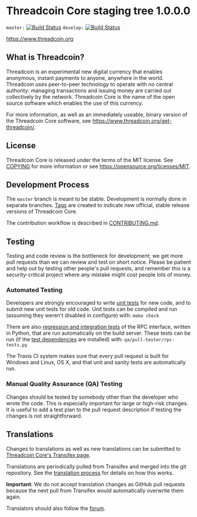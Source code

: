 Threadcoin Core staging tree 1.0.0.0
===============================

`master:` [![Build Status](https://travis-ci.org/threadcoinpay/threadcoin.svg?branch=master)](https://travis-ci.org/threadcoinpay/threadcoin) `develop:` [![Build Status](https://travis-ci.org/threadcoinpay/threadcoin.svg?branch=develop)](https://travis-ci.org/threadcoinpay/threadcoin/branches)

https://www.threadcoin.org


What is Threadcoin?
----------------

Threadcoin is an experimental new digital currency that enables anonymous, instant
payments to anyone, anywhere in the world. Threadcoin uses peer-to-peer technology
to operate with no central authority: managing transactions and issuing money
are carried out collectively by the network. Threadcoin Core is the name of the open
source software which enables the use of this currency.

For more information, as well as an immediately useable, binary version of
the Threadcoin Core software, see https://www.threadcoin.org/get-threadcoin/.


License
-------

Threadcoin Core is released under the terms of the MIT license. See [COPYING](COPYING) for more
information or see https://opensource.org/licenses/MIT.

Development Process
-------------------

The `master` branch is meant to be stable. Development is normally done in separate branches.
[Tags](https://github.com/threadcoinpay/threadcoin/tags) are created to indicate new official,
stable release versions of Threadcoin Core.

The contribution workflow is described in [CONTRIBUTING.md](CONTRIBUTING.md).

Testing
-------

Testing and code review is the bottleneck for development; we get more pull
requests than we can review and test on short notice. Please be patient and help out by testing
other people's pull requests, and remember this is a security-critical project where any mistake might cost people
lots of money.

### Automated Testing

Developers are strongly encouraged to write [unit tests](/doc/unit-tests.md) for new code, and to
submit new unit tests for old code. Unit tests can be compiled and run
(assuming they weren't disabled in configure) with: `make check`

There are also [regression and integration tests](/qa) of the RPC interface, written
in Python, that are run automatically on the build server.
These tests can be run (if the [test dependencies](/qa) are installed) with: `qa/pull-tester/rpc-tests.py`

The Travis CI system makes sure that every pull request is built for Windows
and Linux, OS X, and that unit and sanity tests are automatically run.

### Manual Quality Assurance (QA) Testing

Changes should be tested by somebody other than the developer who wrote the
code. This is especially important for large or high-risk changes. It is useful
to add a test plan to the pull request description if testing the changes is
not straightforward.

Translations
------------

Changes to translations as well as new translations can be submitted to
[Threadcoin Core's Transifex page](https://www.transifex.com/projects/p/threadcoin/).

Translations are periodically pulled from Transifex and merged into the git repository. See the
[translation process](doc/translation_process.md) for details on how this works.

**Important**: We do not accept translation changes as GitHub pull requests because the next
pull from Transifex would automatically overwrite them again.

Translators should also follow the [forum](https://www.threadcoin.org/forum/topic/threadcoin-worldwide-collaboration.88/).
